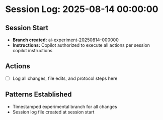 # Session Log: 2025-08-14 00:00:00

## Session Start
- **Branch created:** ai-experiment-20250814-000000
- **Instructions:** Copilot authorized to execute all actions per session copilot instructions

## Actions
- [ ] Log all changes, file edits, and protocol steps here

## Patterns Established
- Timestamped experimental branch for all changes
- Session log file created at session start

